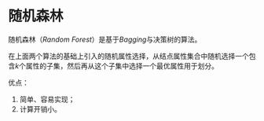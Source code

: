 # 随机森林

随机森林（$Random \ Forest$）是基于$Bagging$与决策树的算法。

在上面两个算法的基础上引入的随机属性选择，从结点属性集合中随机选择一个包含$k$个属性的子集，然后再从这个子集中选择一个最优属性用于划分。

优点：

1. 简单、容易实现；
2. 计算开销小。